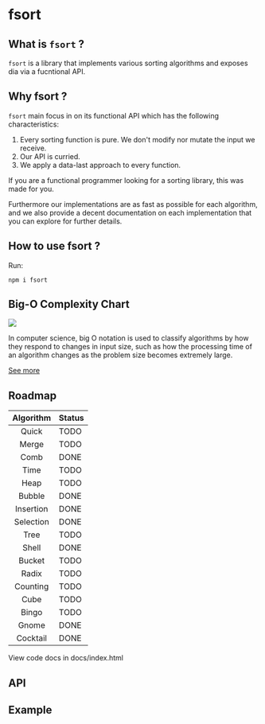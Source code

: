 #  fsort

## What is `fsort` ?

`fsort` is a library that implements various sorting algorithms and exposes dia via a fucntional API.

## Why fsort ?

`fsort` main focus in on its functional API which has the following characteristics:

1. Every sorting function is pure. We don't modify nor mutate the input we receive.
2. Our API is curried.
3. We apply a data-last approach to every function.

If you are a functional programmer looking for a sorting library, this was made for you.

Furthermore our implementations are as fast as possible for each algorithm, and we also provide a decent documentation on each implementation that you can explore for further details.

## How to use fsort ?

Run:

```
npm i fsort
```

##  Big-O Complexity Chart

<img src="https://cdn.rawgit.com/1fabiopereira/node-sortable/master/img/chart.svg">

In computer science, big O notation is used to classify algorithms by how they respond to changes in input size, such as how the processing time of an algorithm changes as the problem size becomes extremely large.

[See more](https://en.wikipedia.org/wiki/Big_O_notation)

## Roadmap

| Algorithm       | Status  |
| :-------------: | :-----  |
| Quick           | TODO    |
| Merge           | TODO    |
| Comb            | DONE    |
| Time            | TODO    |
| Heap            | TODO    |
| Bubble          | DONE    |
| Insertion       | DONE    |
| Selection       | DONE    |
| Tree            | TODO    |
| Shell           | DONE    |
| Bucket          | TODO    |
| Radix           | TODO    |
| Counting        | TODO    |
| Cube            | TODO    |
| Bingo           | TODO    |
| Gnome           | DONE    |
| Cocktail        | DONE    |


View code docs in docs/index.html

## API



## Example
